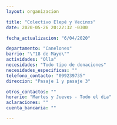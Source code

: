 ```yaml
---
layout: organizacion

title: "Colectivo Elepé y Vecinxs"
date: 2020-05-26 20:22:32 -0300

fecha_actualizacion: "6/04/2020"

departamento: "Canelones"
barrio: "\"18 de Mayo\""
actividades: "Olla"
necesidades: "Todo tipo de donaciones"
necesidades_especificas: ""
telefono_contacto: "099239735"
direccion: "Pasaje 1 y pasaje 3"

otros_contactos: ""
horario: "Martes y Jueves - Todo el dia"
aclaraciones: ""
cuenta_bancaria: ""

---
```

